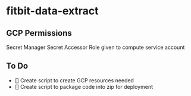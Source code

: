 # fitbit-data-extract

## GCP Permissions
Secret Manager Secret Accessor Role given to compute service account

## To Do
- [] Create script to create GCP resources needed
- [] Create script to package code into zip for deployment 